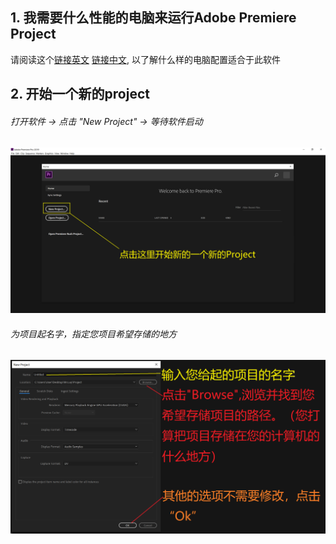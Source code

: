 ## 1. 我需要什么性能的电脑来运行Adobe Premiere Project <br>
请阅读这个[链接英文](https://helpx.adobe.com/premiere-pro/system-requirements.html) [链接中文](https://helpx.adobe.com/cn/premiere-pro/system-requirements.html), 以了解什么样的电脑配置适合于此软件 <br>

## 2. 开始一个新的project
###### 打开软件 -> 点击 "New Project" -> 等待软件启动
![图1: 开始新的project](/Figure/L1/F1.png)
###### 为项目起名字，指定您项目希望存储的地方
![图2: 起名字，选择存储路径](/Figure/L1/F2.png)
